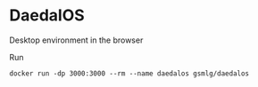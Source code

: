 # DaedalOS

Desktop environment in the browser

Run 

```
docker run -dp 3000:3000 --rm --name daedalos gsmlg/daedalos
```
